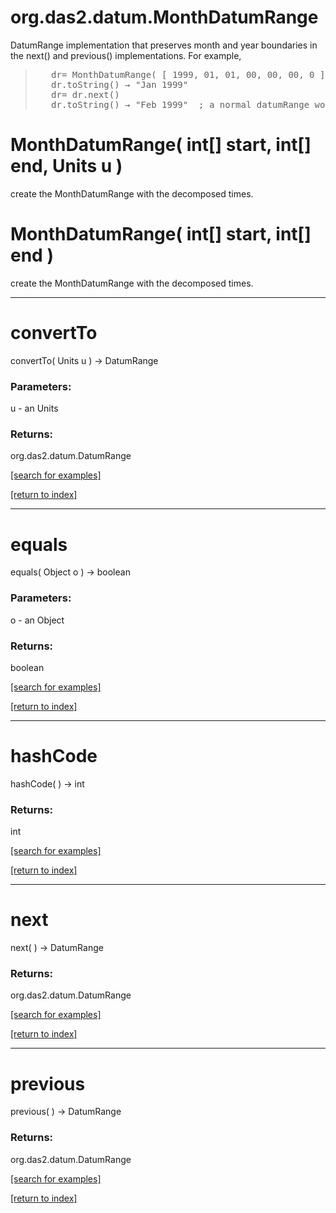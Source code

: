 # org.das2.datum.MonthDatumRange

DatumRange implementation that preserves month and year boundaries in the next() and previous() implementations.  For example,
<blockquote><pre>
   dr= MonthDatumRange( [ 1999, 01, 01, 00, 00, 00, 0 ], [ 1999, 02, 01, 00, 00, 00, 0 ] )
   dr.toString() &rarr; "Jan 1999"
   dr= dr.next()
   dr.toString() &rarr; "Feb 1999"  ; a normal datumRange would simply advance 31 days.
</pre></blockquote>

# MonthDatumRange( int[] start, int[] end, Units u )
create the MonthDatumRange with the decomposed times.

# MonthDatumRange( int[] start, int[] end )
create the MonthDatumRange with the decomposed times.

***
<a name="convertTo"></a>
# convertTo
convertTo( Units u ) &rarr; DatumRange



### Parameters:
u - an Units

### Returns:
org.das2.datum.DatumRange


<a href="https://github.com/autoplot/dev/search?q=convertTo&unscoped_q=convertTo">[search for examples]</a>

<a href="https://github.com/autoplot/documentation/blob/master/javadoc/index-all.md">[return to index]</a>

***
<a name="equals"></a>
# equals
equals( Object o ) &rarr; boolean



### Parameters:
o - an Object

### Returns:
boolean


<a href="https://github.com/autoplot/dev/search?q=equals&unscoped_q=equals">[search for examples]</a>

<a href="https://github.com/autoplot/documentation/blob/master/javadoc/index-all.md">[return to index]</a>

***
<a name="hashCode"></a>
# hashCode
hashCode(  ) &rarr; int



### Returns:
int


<a href="https://github.com/autoplot/dev/search?q=hashCode&unscoped_q=hashCode">[search for examples]</a>

<a href="https://github.com/autoplot/documentation/blob/master/javadoc/index-all.md">[return to index]</a>

***
<a name="next"></a>
# next
next(  ) &rarr; DatumRange



### Returns:
org.das2.datum.DatumRange


<a href="https://github.com/autoplot/dev/search?q=next&unscoped_q=next">[search for examples]</a>

<a href="https://github.com/autoplot/documentation/blob/master/javadoc/index-all.md">[return to index]</a>

***
<a name="previous"></a>
# previous
previous(  ) &rarr; DatumRange



### Returns:
org.das2.datum.DatumRange


<a href="https://github.com/autoplot/dev/search?q=previous&unscoped_q=previous">[search for examples]</a>

<a href="https://github.com/autoplot/documentation/blob/master/javadoc/index-all.md">[return to index]</a>

